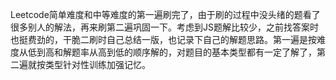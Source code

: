 Leetcode简单难度和中等难度的第一遍刷完了，由于刷的过程中没头绪的题看了很多别人的解法，再来刷第二遍巩固一下。考虑到JS题解比较少，之前找答案时也挺费劲的，干脆二刷时自己总结一版，也记录下自己的解题思路。第一遍是按难度从低到高和解题率从高到低的顺序解的，对题目的基本类型都有一定了解了，第二遍就按类型针对性训练加强记忆。